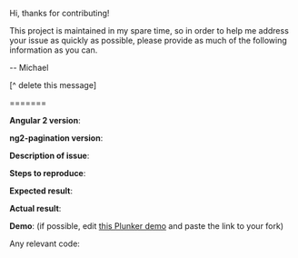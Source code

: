 Hi, thanks for contributing!

This project is maintained in my spare time, so in order to help me address your issue as quickly as 
possible, please provide as much of the following information as you can.

-- Michael 

[^ delete this message]

=======

**Angular 2 version**:

**ng2-pagination version**:

**Description of issue**:

**Steps to reproduce**:

**Expected result**:

**Actual result**:

**Demo**: (if possible, edit [this Plunker demo](http://plnkr.co/edit/JVQMPvV8z2brCIzdG3N4?p=preview) and paste the link to your fork)

Any relevant code:
```

```
